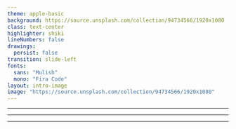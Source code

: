 ```yaml
---
theme: apple-basic
background: https://source.unsplash.com/collection/94734566/1920x1080
class: text-center
highlighter: shiki
lineNumbers: false
drawings:
  persist: false
transition: slide-left
fonts:
  sans: "Mulish"
  mono: "Fira Code"
layout: intro-image
image: "https://source.unsplash.com/collection/94734566/1920x1080"
---
```


<Page1 />

---

<Page2 />

---

<Page3 />

---
